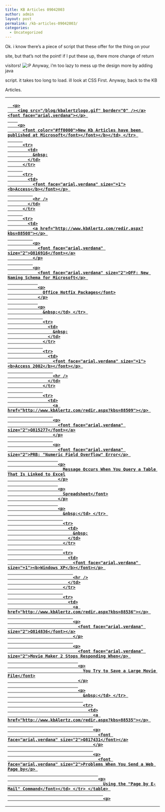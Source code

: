 ```yaml
---
title: KB Articles 09042003
author: admin
layout: post
permalink: /kb-articles-09042003/
categories:
  - Uncategorized
---
```

Ok. i know there&#8217;s a piece of script that these offer for the thing on your

site, but that&#8217;s not the point! if I put these up, there more change of return

visitors! <img src="http://blog.lotas-smartman.net/wp-includes/images/smilies/icon_razz.gif" alt=":P" class="wp-smiley" /> Anyway, i&#8217;m too lazy to mess up the design more by adding java

script. it takes too long to load. ill look at CSS First. Anyway, back to the KB

Articles.

<!--more-->

<table cellSpacing="0" cellPadding="2" border="0" id="table1">
  <tr>
    <td>
      <b><a href="http://www.kbAlertz.com"></p> 
      
      <p>
        <img src="/blog/kbalertzlogo.gif" border="0" /></a><font face="arial,verdana"></p> 
        
        <p>
          <font color="#ff0000">New Kb Articles have been published at Microsoft</font></font></b></td> </tr> 
          
          <tr>
            <td>
              &nbsp;
            </td>
          </tr>
          
          <tr>
            <td>
              <font face="arial,verdana" size="+1"><b>Access</b></font></p> 
              
              <hr />
            </td>
          </tr>
          
          <tr>
            <td>
              <a href="http://www.kbAlertz.com/redir.aspx?kbs=88508"></p> 
              
              <p>
                <font face="arial,verdana" size="2">Q816916</font></a>
              </p>
              
              <p>
                <font face="arial,verdana" size="2">OFF: New Naming Schema for Microsoft</p> 
                
                <p>
                  Office Hotfix Packages</font>
                </p>
                
                <p>
                  &nbsp;</td> </tr> 
                  
                  <tr>
                    <td>
                      &nbsp;
                    </td>
                  </tr>
                  
                  <tr>
                    <td>
                      <font face="arial,verdana" size="+1"><b>Access 2002</b></font></p> 
                      
                      <hr />
                    </td>
                  </tr>
                  
                  <tr>
                    <td>
                      <a href="http://www.kbAlertz.com/redir.aspx?kbs=88509"></p> 
                      
                      <p>
                        <font face="arial,verdana" size="2">Q815277</font></a>
                      </p>
                      
                      <p>
                        <font face="arial,verdana" size="2">PRB: "Numeric Field Overflow" Error</p> 
                        
                        <p>
                          Message Occurs When You Query a Table That Is Linked to Excel
                        </p>
                        
                        <p>
                          Spreadsheet</font>
                        </p>
                        
                        <p>
                          &nbsp;</td> </tr> 
                          
                          <tr>
                            <td>
                              &nbsp;
                            </td>
                          </tr>
                          
                          <tr>
                            <td>
                              <font face="arial,verdana" size="+1"><b>Windows XP</b></font></p> 
                              
                              <hr />
                            </td>
                          </tr>
                          
                          <tr>
                            <td>
                              <a href="http://www.kbAlertz.com/redir.aspx?kbs=88536"></p> 
                              
                              <p>
                                <font face="arial,verdana" size="2">Q814836</font></a>
                              </p>
                              
                              <p>
                                <font face="arial,verdana" size="2">Movie Maker 2 Stops Responding When</p> 
                                
                                <p>
                                  You Try to Save a Large Movie File</font>
                                </p>
                                
                                <p>
                                  &nbsp;</td> </tr> 
                                  
                                  <tr>
                                    <td>
                                      <a href="http://www.kbAlertz.com/redir.aspx?kbs=88535"></p> 
                                      
                                      <p>
                                        <font face="arial,verdana" size="2">Q817431</font></a>
                                      </p>
                                      
                                      <p>
                                        <font face="arial,verdana" size="2">Problems When You Send a Web Page by</p> 
                                        
                                        <p>
                                          Using the "Page by E-Mail" Command</font></td> </tr> </table> 
                                          
                                          <p>